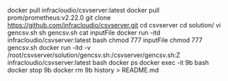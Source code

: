 docker pull infracloudio/csvserver:latest
docker pull prom/prometheus:v2.22.0
git clone https://github.com/infracloudio/csvserver.git
cd csvserver
cd solution/
vi gencsv.sh
sh gencsv.sh 
cat inputFile 
docker run -itd infracloudio/csvserver:latest bash
chmod 777 inputFile 
chmod 777 gencsv.sh 
docker run -itd -v /root/csvserver/solution/gencsv.sh:/csvserver/gencsv.sh:Z infracloudio/csvserver:latest bash
docker ps
docker exec -it 9b bash
docker stop 9b
docker rm  9b
history > README.md
